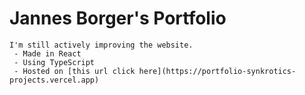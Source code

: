 # Jannes Borger's Portfolio
```
I'm still actively improving the website.
 - Made in React
 - Using TypeScript
 - Hosted on [this url click here](https://portfolio-synkrotics-projects.vercel.app)
```